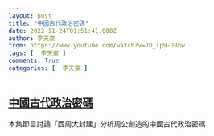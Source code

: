 ```yaml
---
layout: post
title: "中國古代政治密碼"
date: 2022-11-24T01:51:41.000Z
author: 李天豪
from: https://www.youtube.com/watch?v=JD_lp9-JBhw
tags: [  李天豪 ]
comments: True
categories: [  李天豪 ]
---
```

<!--1669254701000-->
[中國古代政治密碼](https://www.youtube.com/watch?v=JD_lp9-JBhw)
------

<div>
本集節目討論「西周大封建」分析周公創造的中國古代政治密碼
</div>
